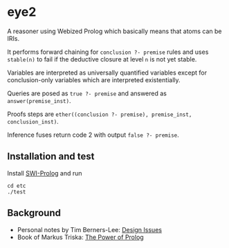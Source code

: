 # eye2

A reasoner using Webized Prolog which basically means that atoms can be IRIs.

It performs forward chaining for `conclusion ?- premise` rules and uses `stable(n)`
to fail if the deductive closure at level `n` is not yet stable.

Variables are interpreted as universally quantified variables except for
conclusion-only variables which are interpreted existentially.

Queries are posed as `true ?- premise` and answered as `answer(premise_inst)`.

Proofs steps are `ether((conclusion ?- premise), premise_inst, conclusion_inst)`.

Inference fuses return code 2 with output `false ?- premise`.

## Installation and test

Install [SWI-Prolog](https://www.swi-prolog.org/Download.html) and run

```
cd etc
./test
```

## Background

- Personal notes by Tim Berners-Lee: [Design Issues](https://www.w3.org/DesignIssues/)
- Book of Markus Triska: [The Power of Prolog](https://www.metalevel.at/prolog)
